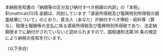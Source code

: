 本納税告知書の「納期等の区分及び納付すべき税額の内訳」の「本税」 $\\mathcal{O})$ 金額は、同封しています「源泉所得税及び復興特別所得税の調査結果について」のとおり、貴法人（あなた）が納付すべき俸給・給料等（賞与）、税理士報酬等の支払に係る源泉所得税及び復興特別所得税であり、法定納期限までに納付がされていないと認められますので、国税通則法第36 条の規定により納税の告知を行います。

（以下余白）